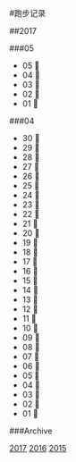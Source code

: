 #跑步记录

##2017


###05

* 05 💪
* 04 🙇
* 03 🙇
* 02 💪
* 01 💪

###04

* 30 💪
* 29 💪
* 28 🙇
* 27 🙇
* 26 🙇
* 25 🙇
* 24 🙇
* 23 💪
* 22 💪
* 21 🙇
* 20 🙇
* 19 🙇
* 18 🙇
* 17 🙇
* 16 💪
* 15 💪
* 14 🙇
* 13 🙇
* 12 🙇
* 11 💪
* 10 🙇
* 09 💪
* 08 💪
* 07 🙇
* 06 🙇
* 05 💪
* 04 💪
* 03 🙇
* 02 🙇
* 01 🙇









###Archive

[2017](/archive/2017.md)
[2016](/archive/2016.md)
[2015](/archive/2015.md)
